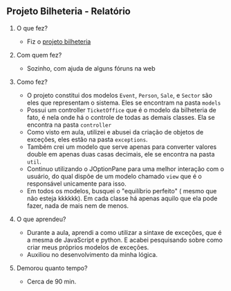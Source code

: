 ## Projeto Bilheteria - Relatório

1. O que fez?
    - Fiz o [projeto bilheteria](https://github.com/qxcodepoo/arcade/tree/master/base/028)

2. Com quem fez?
    - Sozinho, com ajuda de alguns fóruns na web

3. Como fez?
    - O projeto constitui dos modelos `Event`, `Person`, `Sale`, e `Sector` são eles que representam o sistema. Eles se encontram na pasta `models`
    - Possui um controller `TicketOffice` que é o modelo da bilheteria de fato, é nela onde há o controle de todas as demais classes. Ela se encontra na pasta `controller`
    - Como visto em aula, utilizei e abusei da criação de objetos de exceções, eles estão na pasta `exceptions`.
    - Também crei um modelo que serve apenas para converter valores double em apenas duas casas decimais, ele se encontra na pasta `util`.
    - Continuo utilizando o JOptionPane para uma melhor interação com o usuário, do qual dispõe de um modelo chamado `view` que é o responsável unicamente para isso.
    - Em todos os modelos, busquei o "equilíbrio perfeito" ( mesmo que não esteja kkkkkk). Em cada classe há apenas aquilo que ela pode fazer, nada de mais nem de menos.

4. O que aprendeu?
    - Durante a aula, aprendi a como utilizar a sintaxe de exceções, que é a mesma de JavaScript e python. E acabei pesquisando sobre como criar meus próprios modelos de exceções.
    - Auxiliou no desenvolvimento da minha lógica.

5. Demorou quanto tempo?
    - Cerca de 90 min.